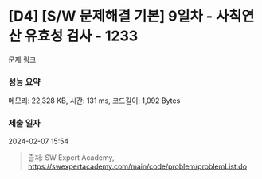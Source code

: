# [D4] [S/W 문제해결 기본] 9일차 - 사칙연산 유효성 검사 - 1233 

[문제 링크](https://swexpertacademy.com/main/code/problem/problemDetail.do?contestProbId=AV141176AIwCFAYD) 

### 성능 요약

메모리: 22,328 KB, 시간: 131 ms, 코드길이: 1,092 Bytes

### 제출 일자

2024-02-07 15:54



> 출처: SW Expert Academy, https://swexpertacademy.com/main/code/problem/problemList.do